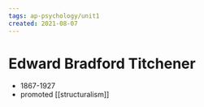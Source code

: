 ```yaml
---
tags: ap-psychology/unit1 
created: 2021-08-07
---
```


# Edward Bradford Titchener

- 1867-1927
- promoted [[structuralism]]